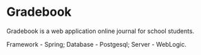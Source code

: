 # Gradebook

Gradebook is a web application online journal for school students.

Framework - Spring;
Database - Postgesql;
Server - WebLogic.
